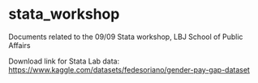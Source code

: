 # stata_workshop
Documents related to the 09/09 Stata workshop, LBJ School of Public Affairs

Download link for Stata Lab data:
https://www.kaggle.com/datasets/fedesoriano/gender-pay-gap-dataset

